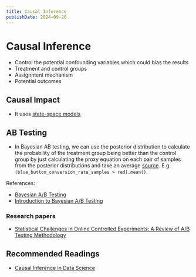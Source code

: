 ```yaml
---
title: Causal Inference
publishDate: 2024-09-20
---
```


# Causal Inference

- Control the potential confounding variables which could bias the results
- Treatment and control groups
- Assignment mechanism
- Potential outcomes

## Causal Impact

- It uses [state-space models](/state_space_models.md)

## AB Testing

- In Bayesian AB testing, we can use the posterior distribution to calculate the probability of the treatment group being better than the control group by just calculating the proxy equation on each pair of samples from the posterior distributions and take an average [source](https://towardsdatascience.com/bayesian-a-b-testing-in-pymc3-54dceb87af74). E.g. `(blue_button_conversion_rate_samples > red).mean()`.

References:

- [Bayesian A/B Testing](https://towardsdatascience.com/bayesian-a-b-testing-in-pymc3-54dceb87af74)
- [Introduction to Bayesian A/B Testing](https://www.pymc.io/projects/examples/en/latest/causal_inference/bayesian_ab_testing_introduction.html)

### Research papers

- [Statistical Challenges in Online Controlled Experiments: A Review of A/B Testing Methodology](https://www.tandfonline.com/doi/full/10.1080/00031305.2023.2257237#abstract)

## Recommended Readings

- [Causal Inference in Data Science](https://www.yuan-meng.com/posts/causality/)
